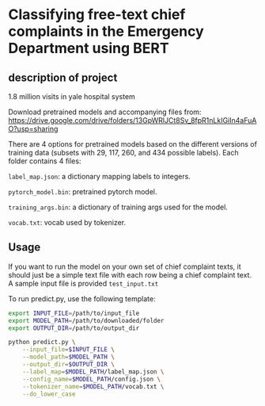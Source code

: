 # Classifying free-text chief complaints in the Emergency Department using BERT

## description of project
1.8 million visits in yale hospital system


Download pretrained models and accompanying files from: https://drive.google.com/drive/folders/13GpWRlJCt8Sv_8fpR1nLkIGiIn4aFuAO?usp=sharing

There are 4 options for pretrained models based on the different versions of training data (subsets with 29, 117, 260, and 434 possible labels). Each folder contains 4 files:

`label_map.json`: a dictionary mapping labels to integers.

`pytorch_model.bin`: pretrained pytorch model.

`training_args.bin`: a dictionary of training args used for the model.

`vocab.txt`: vocab used by tokenizer.

## Usage

If you want to run the model on your own set of chief complaint texts, it should just be a simple text file with each row being a chief complaint text. A sample input file is provided `test_input.txt`

To run predict.py, use the following template:

```bash
export INPUT_FILE=/path/to/input_file
export MODEL_PATH=/path/to/downloaded/folder
export OUTPUT_DIR=/path/to/output_dir

python predict.py \
    --input_file=$INPUT_FILE \
    --model_path=$MODEL_PATH \
    --output_dir=$OUTPUT_DIR \
    --label_map=$MODEL_PATH/label_map.json \
    --config_name=$MODEL_PATH/config.json \
    --tokenizer_name=$MODEL_PATH/vocab.txt \
    --do_lower_case
```
